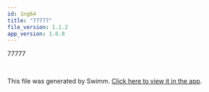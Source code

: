 ```yaml
---
id: 1ng64
title: "77777"
file_version: 1.1.2
app_version: 1.6.0
---
```


77777

<br/>

This file was generated by Swimm. [Click here to view it in the app](http://localhost:5001/repos/ls4DA2fLasmQuEbT4ipw/docs/1ng64).
